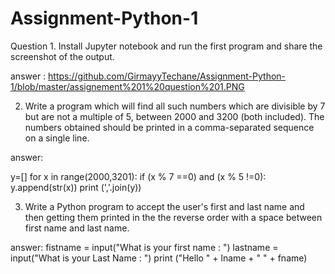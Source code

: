 # Assignment-Python-1
Question 1. Install Jupyter notebook and run the first program and share the screenshot of the output.


answer : https://github.com/GirmayyTechane/Assignment-Python-1/blob/master/assignement%201%20question%201.PNG

2. Write a program which will find all such numbers which are divisible by 7 but are not a
multiple of 5, between 2000 and 3200 (both included). The numbers obtained should be printed
in a comma-separated sequence on a single line.

answer:

y=[]
for x in range(2000,3201):
    if (x % 7 ==0) and (x % 5 !=0):
        y.append(str(x))
        print (','.join(y))
        
        
        
3. Write a Python program to accept the user's first and last name and then getting them printed
in the the reverse order with a space between first name and last name.

answer:
fistname = input("What is your first name : ")
lastname = input("What is your Last Name : ")
print ("Hello  " + lname + " " + fname)


